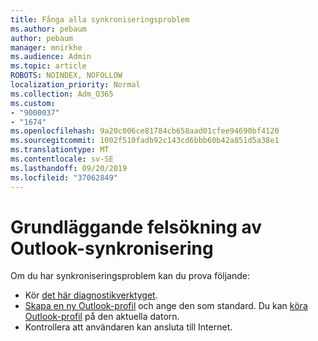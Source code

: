 ```yaml
---
title: Fånga alla synkroniseringsproblem
ms.author: pebaum
author: pebaum
manager: mnirkhe
ms.audience: Admin
ms.topic: article
ROBOTS: NOINDEX, NOFOLLOW
localization_priority: Normal
ms.collection: Adm_O365
ms.custom:
- "9000037"
- "1674"
ms.openlocfilehash: 9a20c006ce81784cb658aad01cfee94690bf4120
ms.sourcegitcommit: 1002f510fadb92c143cd6bbb60b42a851d5a38e1
ms.translationtype: MT
ms.contentlocale: sv-SE
ms.lasthandoff: 09/20/2019
ms.locfileid: "37062849"
---
```

# <a name="basic-outlook-sync-troubleshooting"></a>Grundläggande felsökning av Outlook-synkronisering

Om du har synkroniseringsproblem kan du prova följande:

- Kör [det här diagnostikverktyget](https://aka.ms/sara-outlooksendreceive).
- [Skapa en ny Outlook-profil](https://support.office.com/article/f544c1ba-3352-4b3b-be0b-8d42a540459d) och ange den som standard. Du kan [köra Outlook-profil](https://aka.ms/SaRA-OutlookSetupProfile) på den aktuella datorn.
- Kontrollera att användaren kan ansluta till Internet. 